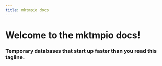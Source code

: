 ```yaml
---
title: mktmpio docs
---
```


# Welcome to the mktmpio docs!

### Temporary databases that start up faster than you read this tagline.
